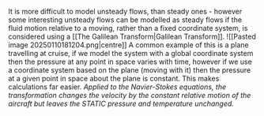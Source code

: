 It is more difficult to model unsteady flows, than steady ones - however some interesting unsteady flows can be modelled as steady flows if the fluid motion relative to a moving, rather than a fixed coordinate system, is considered using a [[The Galilean Transform|Galilean Transform]].
![[Pasted image 20250110181204.png|centre]]
A common example of this is a plane travelling at cruise, if we model the system with a global coordinate system then the pressure at any point in space varies with time, however if we use a coordinate system based on the plane (moving with it) then the pressure at a given point in space about the plane is constant. This makes calculations far easier.
*Applied to the Navier-Stokes equations, the transformation changes the velocity by the constant relative motion of the aircraft but leaves the STATIC pressure and temperature unchanged.*